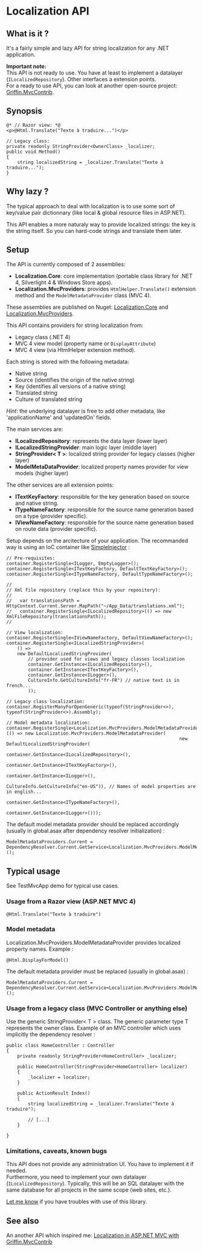 # Localization API

## What is it ?

It's a fairly simple and lazy API for string localization for any .NET application.

**Important note:**  
This API is not ready to use. You have at least to implement a datalayer (`ILocalizedRepository`). Other interfaces a extension points.  
 For a ready to use API, you can look at another open-source project: [Griffin.MvcContrib](https://github.com/jgauffin/griffin.mvccontrib).

## Synopsis


	@* // Razor view: *@
	<p>@Html.Translate("Texte à traduire...")</p>

	// Legacy class:
    private readonly StringProvider<OwnerClass> _localizer;
    public void Method()
    {
		string localizedString = _localizer.Translate("Texte à traduire...");
    }

## Why lazy ?

The typical approach to deal with localization is to use some sort of key/value pair dictionnary (like local & global resource files in ASP.NET).

This API enables a more naturaly way to provide localized strings: the key is the string itself. So you can hard-code strings and translate them later.

## Setup

The API is currently composed of 2 assemblies:

* **Localization.Core**: core implementation (portable class library for .NET 4, Silverlight 4 & Windows Store apps).
* **Localization.MvcProviders**: provides `HtmlHelper.Translate()` extension method and the `ModelMetadataProvider` class (MVC 4).

These assemblies are published on Nuget: [Localization.Core](http://nuget.org/packages/Localization.Core/) and [Localization.MvcProviders](http://nuget.org/packages/Localization.MvcProviders/).

This API contains providers for string localization from:

* Legacy class (.NET 4)
* MVC 4 view model (property name or `DisplayAttribute`)
* MVC 4 view (via HtmlHelper extension method).

Each string is stored with the following metadata:

* Native string
* Source (identifies the origin of the native string)
* Key (identifies all versions of a native string)
* Translated string
* Culture of translated string

*Hint*: the underlying datalayer is free to add other metadata, like 'applicationName' and 'updatedOn' fields.

The main services are:

* **ILocalizedRepository**: represents the data layer (lower layer)
* **ILocalizedStringProvider**: main logic layer (middle layer)
* **StringProvider< T >**: localized string provider for legacy classes (higher layer)
* **ModelMetaDataProvider**: localized property names provider for view models (higher layer)

The other services are all extension points:

* **ITextKeyFactory**: responsible for the key generation based on source and native string.
* **ITypeNameFactory**: responsible for the source name generation based on a type (provider specific).
* **IViewNameFactory**: responsible for the source name generation based on route data (provider specific).


Setup depends on the arcitecture of your application. The recommanded way is using an IoC container like [SimpleInjector](http://simpleinjector.codeplex.com/) :

	// Pre-requisites:
    container.RegisterSingle<ILogger, EmptyLogger>();
    container.RegisterSingle<ITextKeyFactory, DefaultTextKeyFactory>();
    container.RegisterSingle<ITypeNameFactory, DefaultTypeNameFactory>();

	//
    // Xml file repository (replace this by your repository):
	//
    //   var translationsPath = HttpContext.Current.Server.MapPath("~/App_Data/translations.xml");
    //   container.RegisterSingle<ILocalizedRepository>(() => new XmlFileRepository(translationsPath));
	// 

    // View localization:
    container.RegisterSingle<IViewNameFactory, DefaultViewNameFactory>();
    container.RegisterSingle<ILocalizedStringProvider>(
        () =>
        new DefaultLocalizedStringProvider( 
            // provider used for views and legacy classes localization
            container.GetInstance<ILocalizedRepository>(), 
            container.GetInstance<ITextKeyFactory>(),
            container.GetInstance<ILogger>(), 
            CultureInfo.GetCultureInfo("fr-FR") // native text is in french...
            ));

    // Legacy class localization:
    container.RegisterManyForOpenGeneric(typeof(StringProvider<>), typeof(StringProvider<>).Assembly);

    // Model metadata localization:
    container.RegisterSingle<Localization.MvcProviders.ModelMetadataProvider>(() => new Localization.MvcProviders.ModelMetadataProvider(
                                                                    new DefaultLocalizedStringProvider(
                                                                        container.GetInstance<ILocalizedRepository>(),
                                                                        container.GetInstance<ITextKeyFactory>(),
                                                                        container.GetInstance<ILogger>(),
                                                                        CultureInfo.GetCultureInfo("en-US")), // Names of model properties are in english...
                                                                    container.GetInstance<ITypeNameFactory>(),
                                                                    container.GetInstance<ILogger>()));

The default model metadata provider should be replaced accordingly (usually in global.asax after dependency resolver initialization) :

	ModelMetadataProviders.Current = DependencyResolver.Current.GetService<Localization.MvcProviders.ModelMetadataProvider>();

## Typical usage

See TestMvcApp demo for typical use cases.

### Usage from a Razor view (ASP.NET MVC 4)

	@Html.Translate("Texte à traduire")

### Model metadata

Localization.MvcProviders.ModelMetadataProvider provides localized property names. Example :

	@Html.DisplayForModel()

The default metadata provider must be replaced (usually in global.asax) :

	ModelMetadataProviders.Current = DependencyResolver.Current.GetService<Localization.MvcProviders.ModelMetadataProvider>();

### Usage from a legacy class (MVC Controller or anything else)

Use the generic StringProvider< T > class. The generic parameter type T represents the owner class. Example of an MVC controller which uses implicitly the dependency resolver :

	public class HomeController : Controller
    {
        private readonly StringProvider<HomeController> _localizer;

        public HomeController(StringProvider<HomeController> localizer)
        {
            _localizer = localizer;
        }
        
        public ActionResult Index()
        {
            string localizedString = _localizer.Translate("Texte à traduire");

			// [...]
        }

    }

### Limitations, caveats, known bugs

This API does not provide any administration UI. You have to implement it if needed.  
Furthermore, you need to implement your own datalayer (`ILocalizedRepository`). Typically, this will be an SQL datalayer with the same database for all projects in the same scope (web sites, etc.).

[Let me know](https://github.com/eric-b/Localization/issues) if you have troubles with use of this library.


## See also

An another API which inspired me: [Localization in ASP.NET MVC with Griffin.MvcContrib](http://www.codeproject.com/Articles/352583/Localization-in-ASP-NET-MVC-with-Griffin-MvcContri)

